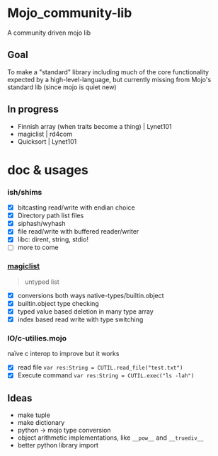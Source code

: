 # Mojo_community-lib
A community driven mojo lib
## Goal
To make a "standard" library including much of the core functionality expected by a high-level-language, but currently missing from Mojo's standard lib (since mojo is quiet new)
## In progress
- Finnish array (when traits become a thing) | Lynet101
- magiclist | rd4com
- Quicksort | Lynet101
# doc & usages
### ish/shims
  - [X] bitcasting read/write with endian choice
  - [x] Directory path list files
  - [x] siphash/wyhash
  - [x] file read/write with buffered reader/writer
  - [x] libc: dirent, string, stdio!
  - [ ] more to come
### [magiclist](https://github.com/rd4com/mojo-magiclist)
> untyped list
  - [x] conversions both ways native-types/builtin.object
  - [x] builtin.object type checking
  - [x] typed value based deletion in many type array
  - [x] index based read write with type switching 
### IO/c-utilies.mojo
naïve c interop to improve but it works
- [X] read file
``` var res:String = CUTIL.read_file("test.txt") ```
- [X] Execute command
``` var res:String = CUTIL.exec("ls -lah") ```
## Ideas
- make tuple
- make dictionary
- python -> mojo type conversion
- object arithmetic implementations, like ``__pow__`` and ``__truediv__``
- better python library import
